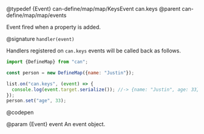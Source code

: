 @typedef {Event} can-define/map/map/KeysEvent can.keys
@parent can-define/map/map/events

Event fired when a property is added.

@signature `handler(event)`

  Handlers registered on `can.keys` events will be called
  back as follows.

  ```js
  import {DefineMap} from "can";

  const person = new DefineMap({name: "Justin"});

  list.on("can.keys", (event) => {
    console.log(event.target.serialize()); //-> {name: "Justin", age: 33}
  });
  person.set("age", 33);
  ```
  @codepen

  @param {Event} event An event object.
